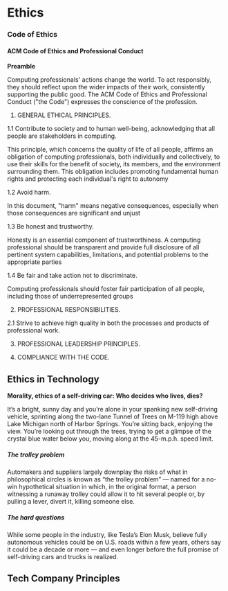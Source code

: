 # Ethics

### Code of Ethics
 
 #### ACM Code of Ethics and Professional Conduct 

 **Preamble** 

 Computing professionals' actions change the world. To act responsibly, they should reflect upon the wider impacts of their work, consistently supporting the public good. The ACM Code of Ethics and Professional Conduct ("the Code") expresses the conscience of the profession.

1. GENERAL ETHICAL PRINCIPLES.


1.1 Contribute to society and to human well-being, 
acknowledging that all people are stakeholders in computing.

This principle, which concerns the quality of life of all 
people, affirms an obligation of computing professionals, both 
individually and collectively, to use their skills for the 
benefit of society, its members, and the environment 
surrounding them. This obligation includes promoting 
fundamental human rights and protecting each individual's right 
to autonomy

1.2 Avoid harm.

In this document, "harm" means negative consequences, 
especially when those consequences are significant and unjust

1.3 Be honest and trustworthy.

Honesty is an essential component of trustworthiness. A 
computing professional should be transparent and provide full 
disclosure of all pertinent system capabilities, limitations, 
and potential problems to the appropriate parties

1.4 Be fair and take action not to discriminate.

Computing professionals should foster fair participation of all 
people, including those of underrepresented groups


2. PROFESSIONAL RESPONSIBILITIES.

2.1 Strive to achieve high quality in both the processes and 
products of professional work.

3. PROFESSIONAL LEADERSHIP PRINCIPLES.

4. COMPLIANCE WITH THE CODE.



## Ethics in Technology

**Morality, ethics of a self-driving car: Who decides who lives, dies?**

It’s a bright, sunny day and you’re alone in your spanking new 
self-driving vehicle, sprinting along the two-lane Tunnel of 
Trees on M-119 high above Lake Michigan north of Harbor 
Springs. You’re sitting back, enjoying the view. You’re looking 
out through the trees, trying to get a glimpse of the crystal 
blue water below you, moving along at the 45-m.p.h. speed limit.


##### The trolley problem

Automakers and suppliers largely downplay the risks of what in 
philosophical circles is known as “the trolley problem” — named 
for a no-win hypothetical situation in which, in the original 
format, a person witnessing a runaway trolley could allow it to 
hit several people or, by pulling a lever, divert it, killing 
someone else. 

##### The hard questions
While some people in the industry, like Tesla’s Elon Musk, 
believe fully autonomous vehicles could be on U.S. roads within 
a few years, others say it could be a decade or more — and even 
longer before the full promise of self-driving cars and trucks 
is realized.

## Tech Company Principles
 